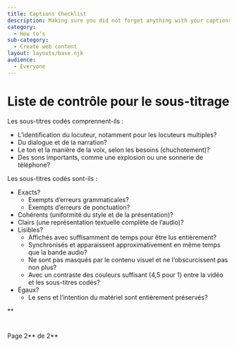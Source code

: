 ```yaml
---
title: Captions Checklist
description: Making sure you did not forget anything with your captions.
category:
  - How to's
sub-category:
  - Create web content
layout: layouts/base.njk
audience:
  - Everyone
---
```


# <a name="_transcript_guidelines_(how"></a><a name="_toc141281091"></a>Liste de contrôle pour le sous-titrage
Les sous-titres codés comprennent-ils :

- L’identification du locuteur, notamment pour les locuteurs multiples?
- Du dialogue et de la narration?
- Le ton et la manière de la voix, selon les besoins (chuchotement)?
- Des sons importants, comme une explosion ou une sonnerie de téléphone?

Les sous-titres codés sont-ils :

- Exacts?
  - Exempts d’erreurs grammaticales?
  - Exempts d’erreurs de ponctuation?
- Cohérents (uniformité du style et de la présentation)?
- Clairs (une représentation textuelle complète de l’audio)?
- Lisibles?
  - Affichés avec suffisamment de temps pour être lus entièrement?
  - Synchronisés et apparaissent approximativement en même temps que la bande audio?
  - Ne sont pas masqués par le contenu visuel et ne l’obscurcissent pas non plus?
  - Avec un contraste des couleurs suffisant (4,5 pour 1) entre la vidéo et les sous-titres codés?
- Égaux?
  - Le sens et l’intention du matériel sont entièrement préservés?

<a name="_audio_description_guidelines"></a>**
#
Page 2** de 2**

